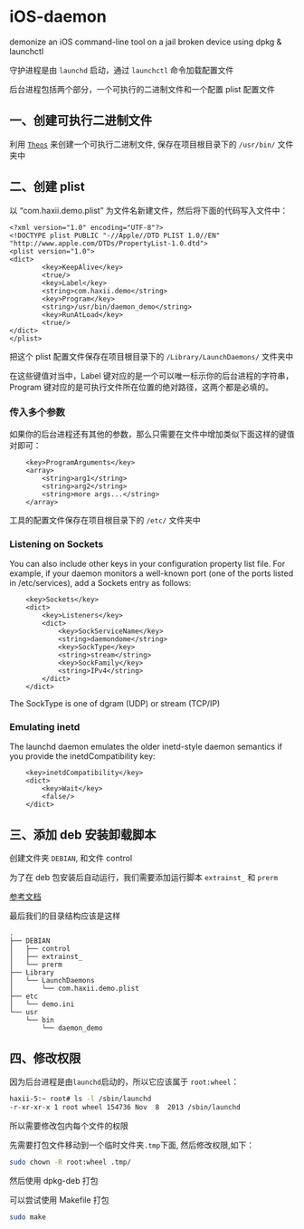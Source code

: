 # iOS-daemon

demonize an iOS command-line tool on a jail broken device using dpkg &amp; launchctl

守护进程是由 `launchd` 启动，通过 `launchctl` 命令加载配置文件

后台进程包括两个部分，一个可执行的二进制文件和一个配置 plist 配置文件

## 一、创建可执行二进制文件

利用 [`Theos`](https://github.com/cszichao/theos-golang) 来创建一个可执行二进制文件, 保存在项目根目录下的 `/usr/bin/` 文件夹中

## 二、创建 plist

以 “com.haxii.demo.plist” 为文件名新建文件，然后将下面的代码写入文件中：

```
<?xml version="1.0" encoding="UTF-8"?>
<!DOCTYPE plist PUBLIC "-//Apple//DTD PLIST 1.0//EN" "http://www.apple.com/DTDs/PropertyList-1.0.dtd">
<plist version="1.0">
<dict>
        <key>KeepAlive</key>
        <true/>
        <key>Label</key>
        <string>com.haxii.demo</string>
        <key>Program</key>
        <string>/usr/bin/daemon_demo</string>
        <key>RunAtLoad</key>
        <true/>
</dict>
</plist>
```

把这个 plist 配置文件保存在项目根目录下的 `/Library/LaunchDaemons/` 文件夹中

在这些键值对当中，Label 键对应的是一个可以唯一标示你的后台进程的字符串，
Program 键对应的是可执行文件所在位置的绝对路径，这两个都是必填的。

### 传入多个参数

如果你的后台进程还有其他的参数，那么只需要在文件中增加类似下面这样的键值对即可：

```text
    <key>ProgramArguments</key>
    <array>
        <string>arg1</string>
        <string>arg2</string>
        <string>more args...</string>
    </array>
```
工具的配置文件保存在项目根目录下的 `/etc/` 文件夹中

### Listening on Sockets

You can also include other keys in your configuration property list file. For example, if your daemon monitors a well-known port (one of the ports listed in /etc/services), add a Sockets entry as follows:
```text
    <key>Sockets</key>
    <dict>
        <key>Listeners</key>
        <dict>
            <key>SockServiceName</key>
            <string>daemondome</string>
            <key>SockType</key>
            <string>stream</string>
            <key>SockFamily</key>
            <string>IPv4</string>
        </dict>
    </dict>

```

The SockType is one of dgram (UDP) or stream (TCP/IP)

### Emulating inetd

The launchd daemon emulates the older inetd-style daemon semantics if you provide the inetdCompatibility key:

```text
    <key>inetdCompatibility</key>
    <dict>
        <key>Wait</key>
        <false/>
    </dict>
```

## 三、添加 deb 安装卸载脚本

创建文件夹 `DEBIAN`, 和文件 control

为了在 deb 包安装后自动运行，我们需要添加运行脚本 `extrainst_`  和 `prerm`

[参考文档](http://iphonedevwiki.net/index.php/Packaging)

最后我们的目录结构应该是这样

```text
.
├── DEBIAN
│   ├── control
│   ├── extrainst_
│   └── prerm
├── Library
│   └── LaunchDaemons
│       └── com.haxii.demo.plist
├── etc
│   └── demo.ini
└── usr
    └── bin
        └── daemon_demo
```

## 四、修改权限

因为后台进程是由`launchd`启动的，所以它应该属于 `root:wheel`：

```bash
haxii-5:~ root# ls -l /sbin/launchd
-r-xr-xr-x 1 root wheel 154736 Nov  8  2013 /sbin/launchd
```
所以需要修改包内每个文件的权限

先需要打包文件移动到一个临时文件夹`.tmp`下面, 然后修改权限,如下：

```bash
sudo chown -R root:wheel .tmp/
```
然后使用 dpkg-deb 打包 

可以尝试使用 Makefile 打包
```bash
sudo make
```
